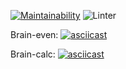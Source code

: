[![Maintainability](https://api.codeclimate.com/v1/badges/71f8e550658aa9c68326/maintainability)](https://codeclimate.com/github/KostiukYevhen/frontend-project-lvl1/maintainability)
![Linter](https://github.com/IlliaTemnov/frontend-project-lvl1/workflows/Linter/badge.svg)

Brain-even:
  [![asciicast](https://asciinema.org/a/1WGxxzIjIkLyfWt75SBXYjFcv.svg)](https://asciinema.org/a/1WGxxzIjIkLyfWt75SBXYjFcv)

Brain-calc: 
  [![asciicast](https://asciinema.org/a/J2r3YSQhTYcuKD19NlbK1KGTH.svg)](https://asciinema.org/a/J2r3YSQhTYcuKD19NlbK1KGTH)

